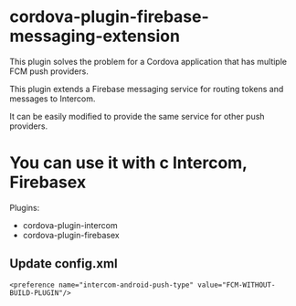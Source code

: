 # cordova-plugin-firebase-messaging-extension
This plugin solves the problem for a Cordova application that has multiple FCM push providers.  

This plugin extends a Firebase messaging service for routing tokens and messages to Intercom. 

It can be easily modified to provide the same service for other push providers. 

# You can use it with c Intercom, Firebasex
 
Plugins: 
- cordova-plugin-intercom
- cordova-plugin-firebasex

## Update config.xml 
`<preference name="intercom-android-push-type" value="FCM-WITHOUT-BUILD-PLUGIN"/>`
